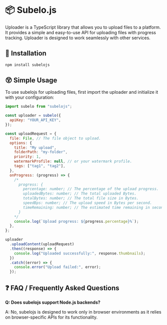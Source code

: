 # 📦 Subelo.js

Uploader is a TypeScript library that allows you to upload files to a platform. It provides a simple and easy-to-use API for uploading files with progress tracking. Uploader is designed to work seamlessly with other services.

## 🚀 Installation

```bash
npm install subelojs
```

## 😲 Simple Usage

To use subelojs for uploading files, first import the uploader and initialize it with your configuration:

```javascript
import subelo from "subelojs";

const uploader = subelo({
  apiKey: "YOUR_API_KEY",
});

const uploadRequest = {
  file: File, // The file object to upload.
  options: {
    title: "My upload",
    folderPath: "my-folder",
    priority: 1,
    watermarkProfile: null, // or your watermark profile.
    tags: ["tag1", "tag2"],
  },
  onProgress: (progress) => {
    /*
      progress: {
        percentage: number; // The percentage of the upload progress.
        uploadedBytes: number; // The total uploaded Bytes.
        totalBytes: number; // The total file size in Bytes.
        speedBps: number; // The upload speed in Bytes per second.
        timeRemaining: number; // The estimated time remaining in seconds.
      }
    */
    console.log(`Upload progress: ${progress.percentage}%`);
  },
};

uploader
  .uploadContent(uploadRequest)
  .then((response) => {
    console.log("Uploaded successfully:", response.thumbnails);
  })
  .catch((error) => {
    console.error("Upload failed:", error);
  });
```

## ❓ FAQ / Frequently Asked Questions

**Q: Does subelojs support Node.js backends?**

A: No, subelojs is designed to work only in browser environments as it relies on browser-specific APIs for its functionality.
